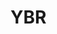 # YBR
<!DOCTYPE html>
<html>
    <head>
        <title>Mann og et barn</title>
        <meta charset="UTF-8">
        <style>
            #hode {
                background-color: coral;
                border-radius: 50%;
                position: absolute;
                width: 170px;
                height: 170px;
                left: 215px;
                top: 130px;
            }
            #kropp {
                background-color: orangered;
                position: absolute;
                width: 200px;
                height: 300px;
                left: 200px;
                top: 300px;
            }
            #armerhøyre {
                background-color: orangered;
                border-radius: 15%;
                position: absolute;
                width: 50px;
                height: 225px;
                left: 397px;
                top: 300px;
                transform:rotate(160deg);
            }
            #block {
                background-color: orangered;
                border-radius: 40%;
                position: absolute;
                width: 30px;
                height: 40px;
                left: 180px;
                top: 300px;

            }
            #armervenstre {
                background-color: orangered;
                border-radius: 15%;
                position: absolute;
                width: 50px;
                height: 225px;
                left: 180px;
                top: 100px;
            }
            #hode2 {
                background-color: coral;
                border-radius: 50%;
                position: absolute;
                width: 100px;
                height: 100px;
                left: 505px;
                bottom: 250px;
            }
            #kropp2 {
                background-color: blue;
                position: absolute;
                width: 110px;
                height: 160px;
                left: 500px;
                bottom: 90px;
            }
            #himmel {
                background-color: skyblue;
                position: absolute;
                width: 2000px;
                height: 700px;
                left: -200px;
                top: 0px;
            }
            #gress {
                background-color: green;
                position: absolute;
                width: 2000px;
                height: 300px;
                bottom: 0px;
                left: -200px;
            }
        </style>
    </head>
    <body>
        <div id=himmel></div>
        <div id=gress></div>
        <div id=hode></div>
        <div id=kropp></div>
        <div id=hode2></div>
        <div id=kropp2></div>
        <div id=armerhøyre></div>
        <div id=armervenstre></div>
        <div id=armerhøyre2></div>
        <div id=armervenstre2></div>
        <div id=beinhøyre></div>
        <div id=beinvenstre></div>
        <div id=beinhøyre2></div>
        <div id=beinvenstre2></div>
        <div id=sol></div>
    </body>
</html>
